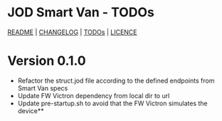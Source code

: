 # JOD Smart Van - TODOs

[README](README.md) | [CHANGELOG](CHANGELOG.md) | [TODOs](TODOs.md) | [LICENCE](LICENCE.md)

# Version 0.1.0

* Refactor the struct.jod file according to the defined endpoints from Smart Van specs
* Update FW Victron dependency from local dir to url
* Update pre-startup.sh to avoid that the FW Victron simulates the device**
